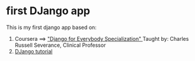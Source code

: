 # first DJango app
This is my first django app based on:

  1. Coursera ==> ["Django for Everybody Specialization" ](https://www.coursera.org/specializations/django)
     Taught by: Charles Russell Severance, Clinical Professor
  2. [DJango tutorial](https://docs.djangoproject.com/en/3.2/intro/tutorial01/)
